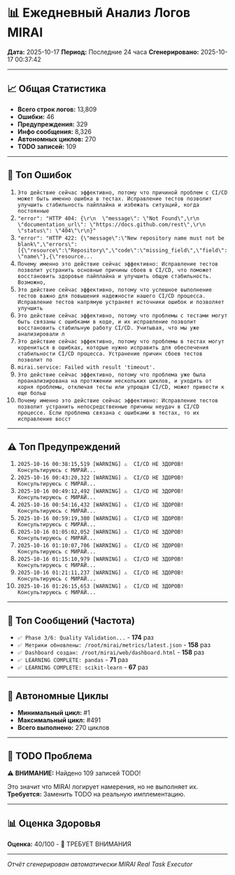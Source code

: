 # 📊 Ежедневный Анализ Логов MIRAI

**Дата:** 2025-10-17
**Период:** Последние 24 часа
**Сгенерировано:** 2025-10-17 00:37:42

---

## 📈 Общая Статистика

- **Всего строк логов:** 13,809
- **Ошибки:** 46
- **Предупреждения:** 329
- **Инфо сообщения:** 8,326
- **Автономных циклов:** 270
- **TODO записей:** 109

---

## 🔴 Топ Ошибок

1. `Это действие сейчас эффективно, потому что причиной проблем с CI/CD может быть именно ошибка в тестах. Исправление тестов позволит улучшить стабильность пайплайна и избежать ситуаций, когда постоянные`
2. `"error": "HTTP 404: {\r\n  \"message\": \"Not Found\",\r\n  \"documentation_url\": \"https://docs.github.com/rest\",\r\n  \"status\": \"404\"\r\n}"`
3. `"error": "HTTP 422: {\"message\":\"New repository name must not be blank\",\"errors\":[{\"resource\":\"Repository\",\"code\":\"missing_field\",\"field\":\"name\"},{\"resource...`
4. `Почему именно это действие сейчас эффективно: Исправление тестов позволит устранить основные причины сбоев в CI/CD, что поможет восстановить здоровье пайплайна и улучшить общую стабильность. Возможно,`
5. `Это действие сейчас эффективно, потому что успешное выполнение тестов важно для повышения надежности нашего CI/CD процесса. Исправление тестов напрямую устраняет источники ошибок и позволяет улучшить `
6. `Это действие сейчас эффективно, потому что проблемы с тестами могут быть связаны с ошибками в коде, и их исправление позволит восстановить стабильную работу CI/CD. Учитывая, что мы уже анализировали л`
7. `Это действие сейчас эффективно, потому что проблемы в тестах могут корениться в ошибках, которые нужно исправить для обеспечения стабильности CI/CD процесса. Устранение причин сбоев тестов позволит по`
8. `mirai.service: Failed with result 'timeout'.`
9. `Это действие сейчас эффективно, потому что проблема уже была проанализирована на протяжении нескольких циклов, и уходить от корня проблемы, отключая тесты или упрощая CI/CD, может привести к еще больш`
10. `Почему именно это действие сейчас эффективно: Исправление тестов позволит устранить непосредственные причины неудач в CI/CD процессе. Если проблема связана с ошибками в тестах, то их исправление восст`

---

## ⚠️ Топ Предупреждений

1. `2025-10-16 00:38:15,519 [WARNING] ⚠️  CI/CD НЕ ЗДОРОВ! Консультируюсь с МИРАЙ...`
2. `2025-10-16 00:43:20,322 [WARNING] ⚠️  CI/CD НЕ ЗДОРОВ! Консультируюсь с МИРАЙ...`
3. `2025-10-16 00:49:12,492 [WARNING] ⚠️  CI/CD НЕ ЗДОРОВ! Консультируюсь с МИРАЙ...`
4. `2025-10-16 00:54:16,432 [WARNING] ⚠️  CI/CD НЕ ЗДОРОВ! Консультируюсь с МИРАЙ...`
5. `2025-10-16 00:59:19,380 [WARNING] ⚠️  CI/CD НЕ ЗДОРОВ! Консультируюсь с МИРАЙ...`
6. `2025-10-16 01:05:02,052 [WARNING] ⚠️  CI/CD НЕ ЗДОРОВ! Консультируюсь с МИРАЙ...`
7. `2025-10-16 01:10:07,706 [WARNING] ⚠️  CI/CD НЕ ЗДОРОВ! Консультируюсь с МИРАЙ...`
8. `2025-10-16 01:15:10,979 [WARNING] ⚠️  CI/CD НЕ ЗДОРОВ! Консультируюсь с МИРАЙ...`
9. `2025-10-16 01:21:11,237 [WARNING] ⚠️  CI/CD НЕ ЗДОРОВ! Консультируюсь с МИРАЙ...`
10. `2025-10-16 01:26:15,653 [WARNING] ⚠️  CI/CD НЕ ЗДОРОВ! Консультируюсь с МИРАЙ...`

---

## 💬 Топ Сообщений (Частота)

- `✅ Phase 3/6: Quality Validation...` - **174** раз
- `✅ Метрики обновлены: /root/mirai/metrics/latest.json` - **158** раз
- `✅ Dashboard создан: /root/mirai/web/dashboard.html` - **158** раз
- `✅ LEARNING COMPLETE: pandas` - **71** раз
- `✅ LEARNING COMPLETE: scikit-learn` - **67** раз

---

## 🔄 Автономные Циклы

- **Минимальный цикл:** #1
- **Максимальный цикл:** #491
- **Всего выполнено:** 270 циклов

---

## 🚨 TODO Проблема

⚠️ **ВНИМАНИЕ:** Найдено 109 записей TODO!

Это значит что MIRAI логирует намерения, но не выполняет их.
**Требуется:** Заменить TODO на реальную имплементацию.

---

## 📊 Оценка Здоровья

**Оценка:** 40/100 - 🔴 ТРЕБУЕТ ВНИМАНИЯ

---

*Отчёт сгенерирован автоматически MIRAI Real Task Executor*
